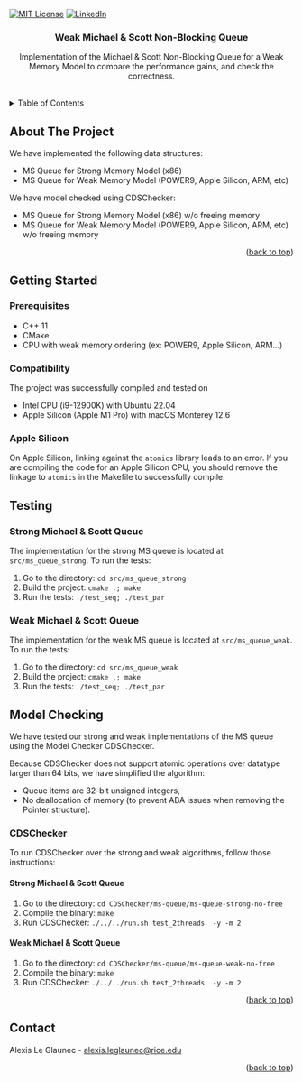 
<div id="top"></div>



<!-- PROJECT SHIELDS -->
[![MIT License][license-shield]][license-url]
[![LinkedIn][linkedin-shield]][linkedin-url]



<h3 align="center">Weak Michael & Scott Non-Blocking Queue</h3>

  <p align="center">
        Implementation of the Michael & Scott Non-Blocking Queue for a Weak Memory Model to compare the performance gains, and check the correctness.
    <br />
    <br />
  </p>



<!-- TABLE OF CONTENTS -->
<details>
  <summary>Table of Contents</summary>
  <ol>
    <li>
      <a href="#about-the-project">About The Project</a>
    </li>
    <li>
      <a href="#getting-started">Getting Started</a>
      <ul>
        <li><a href="#prerequisites">Prerequisites</a></li>
      </ul>
    </li>
    <li><a href="#usage">Usage</a></li>
    <li><a href="#contact">Contact</a></li>
  </ol>
</details>



<!-- ABOUT THE PROJECT -->
## About The Project

We have implemented the following data structures:
* MS Queue for Strong Memory Model (x86)
* MS Queue for Weak Memory Model (POWER9, Apple Silicon, ARM, etc)

We have model checked using CDSChecker:
* MS Queue for Strong Memory Model (x86) w/o freeing memory
* MS Queue for Weak Memory Model (POWER9, Apple Silicon, ARM, etc) w/o freeing memory

<p align="right">(<a href="#top">back to top</a>)</p>

<!-- GETTING STARTED -->
## Getting Started

### Prerequisites

* C++ 11
* CMake
* CPU with weak memory ordering (ex: POWER9, Apple Silicon, ARM...)

### Compatibility
The project was successfully compiled and tested on 
- Intel CPU (i9-12900K) with Ubuntu 22.04
- Apple Silicon (Apple M1 Pro) with macOS Monterey 12.6

### Apple Silicon 
On Apple Silicon, linking against the `atomics` library leads to an error. 
If you are compiling the code for an Apple Silicon CPU, you should remove the linkage
to `atomics` in the Makefile to successfully compile.

<!-- USAGE EXAMPLES -->
## Testing

### Strong Michael & Scott Queue
The implementation for the strong MS queue is located at `src/ms_queue_strong`.
To run the tests:

1. Go to the directory: `cd src/ms_queue_strong`
2. Build the project: `cmake .; make`
3. Run the tests: `./test_seq; ./test_par`

### Weak Michael & Scott Queue
The implementation for the weak MS queue is located at `src/ms_queue_weak`.
To run the tests:

1. Go to the directory: `cd src/ms_queue_weak`
2. Build the project: `cmake .; make`
3. Run the tests: `./test_seq; ./test_par`

## Model Checking
We have tested our strong and weak implementations of the MS queue using the Model Checker CDSChecker.


Because CDSChecker does not support atomic operations over datatype larger than 64 bits, we have simplified the algorithm:
* Queue items are 32-bit unsigned integers,
* No deallocation of memory (to prevent ABA issues when removing the Pointer structure).

### CDSChecker
To run CDSChecker over the strong and weak algorithms, follow those instructions:

#### Strong Michael & Scott Queue
1. Go to the directory: `cd CDSChecker/ms-queue/ms-queue-strong-no-free`
2. Compile the binary: `make`
3. Run CDSChecker: `./../../run.sh test_2threads  -y -m 2`

#### Weak Michael & Scott Queue
1. Go to the directory: `cd CDSChecker/ms-queue/ms-queue-weak-no-free`
2. Compile the binary: `make`
3. Run CDSChecker: `./../../run.sh test_2threads  -y -m 2`

<p align="right">(<a href="#top">back to top</a>)</p>


<!-- CONTACT -->
## Contact

Alexis Le Glaunec - alexis.leglaunec@rice.edu

<p align="right">(<a href="#top">back to top</a>)</p>


<!-- MARKDOWN LINKS & IMAGES -->
<!-- https://www.markdownguide.org/basic-syntax/#reference-style-links -->
[license-shield]: https://img.shields.io/github/license/alexis51151/SAT-DPLL.svg?style=for-the-badge
[license-url]: https://github.com/alexis51151/SAT-DPLL/blob/master/LICENSE.md
[linkedin-shield]: https://img.shields.io/badge/-LinkedIn-black.svg?style=for-the-badge&logo=linkedin&colorB=555
[linkedin-url]: https://linkedin.com/in/alexis-leglaunec
[product-screenshot]: images/screenshot.png
